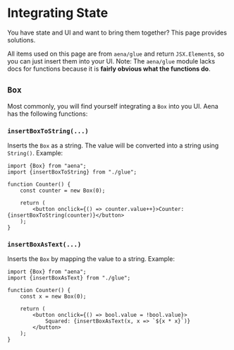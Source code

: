 # Integrating State

You have state and UI and want to bring them together? This page provides solutions.

All items used on this page are from `aena/glue` and return `JSX.Element`s, so you can just insert them into your UI. Note: The `aena/glue` module lacks docs for functions because it is **fairly obvious what the functions do**.

## `Box`

Most commonly, you will find yourself integrating a `Box` into you UI. Aena has the following functions:

### `insertBoxToString(...)`

Inserts the `Box` as a string. The value will be converted into a string using `String()`. Example:

```tsx
import {Box} from "aena";
import {insertBoxToString} from "./glue";

function Counter() {
    const counter = new Box(0);
    
    return (
        <button onclick={() => counter.value++}>Counter: {insertBoxToString(counter)}</button>
    );
}
```

### `insertBoxAsText(...)`

Inserts the `Box` by mapping the value to a string. Example:

```tsx
import {Box} from "aena";
import {insertBoxAsText} from "./glue";

function Counter() {
    const x = new Box(0);

    return (
        <button onclick={() => bool.value = !bool.value}>
            Squared: {insertBoxAsText(x, x => `${x * x}`)}
        </button>
    );
}
```
